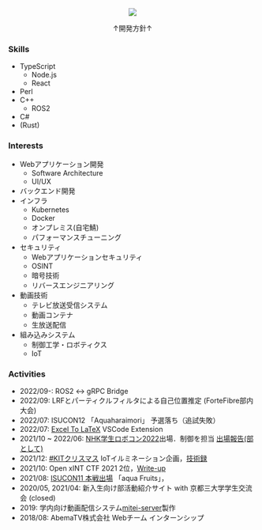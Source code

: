 <div align=center>
  <img src="https://emojis.slackmojis.com/emojis/images/1518985741/3559/allo-drool.gif">
  <p>↑開発方針↑</p>
</div>

### Skills
* TypeScript
  * Node.js
  * React
* Perl
* C++
  * ROS2
* C#
* (Rust)
### Interests
* Webアプリケーション開発
  * Software Architecture
  * UI/UX
* バックエンド開発
* インフラ
  * Kubernetes
  * Docker
  * オンプレミス(自宅鯖)
  * パフォーマンスチューニング
* セキュリティ
  * Webアプリケーションセキュリティ
  * OSINT
  * 暗号技術
  * リバースエンジニアリング
* 動画技術
  * テレビ放送受信システム
  * 動画コンテナ
  * 生放送配信
* 組み込みシステム
  * 制御工学・ロボティクス
  * IoT

### Activities
* 2022/09-: ROS2 <-> gRPC Bridge
* 2022/09: LRFとパーティクルフィルタによる自己位置推定 (ForteFibre部内大会)
* 2022/07: ISUCON12 「Aquaharaimori」 予選落ち（追試失敗）
* 2022/07: [Excel To LaTeX](https://marketplace.visualstudio.com/items?itemName=f0reacharr.excel-to-latex-copypaste) VSCode Extension
* 2021/10 ~ 2022/06: [NHK学生ロボコン2022](https://official-robocon.com/gakusei/)出場．制御を担当 [出場報告(部として)](https://blog.fortefibre.net/?p=5125)
* 2021/12: [#KITクリスマス](https://twitter.com/hashtag/KIT%E3%82%AF%E3%83%AA%E3%82%B9%E3%83%9E%E3%82%B9) IoTイルミネーション企画，[技術録](https://zenn.dev/for/articles/0e4dab2a53ae75)
* 2021/10: Open xINT CTF 2021 2位，[Write-up](https://zenn.dev/for/articles/9ffe00690568b5)
* 2021/08: [ISUCON11 本戦出場](https://isucon.net/archives/56021237.html) 「aqua Fruits」，
* 2020/05, 2021/04: 新入生向け部活動紹介サイト with 京都三大学学生交流会 (closed)
* 2019: 学内向け動画配信システム[mitei-server](https://github.com/HorikawaCSC/mitei-server)製作
* 2018/08: AbemaTV株式会社 Webチーム インターンシップ
